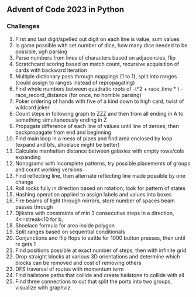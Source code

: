 ## Advent of Code 2023 in Python

### Challenges
1. First and last digit/spelled out digit on each line is value, sum values
2. Is game possible with set number of dice, how many dice needed to be possible, ugh parsing
3. Parse numbers from lines of characters based on adjacencies, flip
4. Scratchcard scoring based on match count, recursive acquisition of cards with backward iteration
5. Multiple dictionary pass through mappings (1 to 1), split into ranges (could assign to ranges instead of repropagating)
6. Find whole numbers between quadratic roots of -t^2 + race_time * t - race_record_distance (for once, no horrible parsing)
7. Poker ordering of hands with five of a kind down to high card, twist of wildcard joker
8. Count steps in following graph to ZZZ and then from all ending in A to something simultaneously ending in Z
9. Propagate difference of each line of values until line of zeroes, then backpropagate from end and beginning
10. Find main loop in a mess of pipes and find area enclosed by loop (expand and bfs, shoelace might be better)
11. Calculate manhattan distance between galaxies with empty rows/cols expanding
12. Nonograms with incomplete patterns, try possible placements of groups and count working versions
13. Find reflecting line, then alternate reflecting line made possible by one change
14. Roll rocks fully in direction based on rotation; look for pattern of states
15. Hashing operation applied to assign labels and values into boxes
16. Fire beams of light through mirrors, store number of spaces beam passes through
17. Djikstra with constraints of min 3 consecutive steps in a direction, 4<=streak<10 for b,
18. Shoelace formula for area inside polygon
19. Split ranges based on sequential conditionals
20. Conjunctions and flip flops to settle for 1000 button presses, then until rx gets 1
21. Find positions possible at exact number of steps, then with infinite grid
22. Drop straight blocks at various 3D orientations and determine which blocks can be removed and cost of removing others
23. DFS traversal of routes with momentum term
24. Find hailstone paths that collide and create hailstone to collide with all
25. Find three connections to cut that split the ports into two groups, visualize with graphviz
